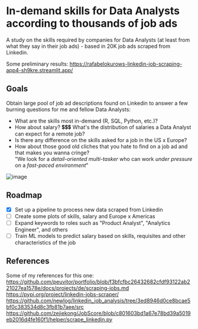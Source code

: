 # In-demand skills for Data Analysts according to thousands of job ads

A study on the skills required by companies for Data Analysts (at least from what they say in their job ads) - based in 20K job ads scraped from Linkedin.

Some preliminary results:
https://rafabelokurows-linkedin-job-scraping-app4-sh9kre.streamlit.app/

## Goals

Obtain large pool of job ad descriptions found on Linkedin to answer a few burning questions for me and fellow Data Analysts:
 - What are the skills most in-demand (R, SQL, Python, etc.)?  
 - How about salary? 💲💲💲 What's the distribution of salaries a Data Analyst can expect for a remote job?  
 - Is there any difference on the skills asked for a job in the US x Europe?  
 - How about those good old cliches that you hate to find on a job ad and that makes you wanna cringe?  
"We look for a *detail-oriented* *multi-tasker* who can work *under pressure* on a *fast-paced environment*"  

![image](https://media.tenor.com/uQykeXOagF8AAAAC/yikes-cringe.gif)

## Roadmap

- [x] Set up a pipeline to process new data scraped from Linkedin
- [ ] Create some plots of skills, salary and Europe x Americas
- [ ] Expand keywords to roles such as "Product Analyst", "Analytics Engineer", and others
- [ ] Train ML models to predict salary based on skills, requisites and other characteristics of the job

## References
Some of my references for this one:
https://github.com/peuvitor/portfolio/blob/f3bfcfbc26432682cfdf93122ab221027ea1578e/docs/projects/de/scraping-jobs.md
https://pypi.org/project/linkedin-jobs-scraper/
https://github.com/newlog/linkedin_job_analysis/tree/3ed8946d0ce8bcae5bf0c383534d8c3fb81b7aee/src
https://github.com/zejiekong/JobScore/blob/c801603bd1a67e78bd39a5019eb2016d4fe160f1/helper/scrape_linkedin.py



